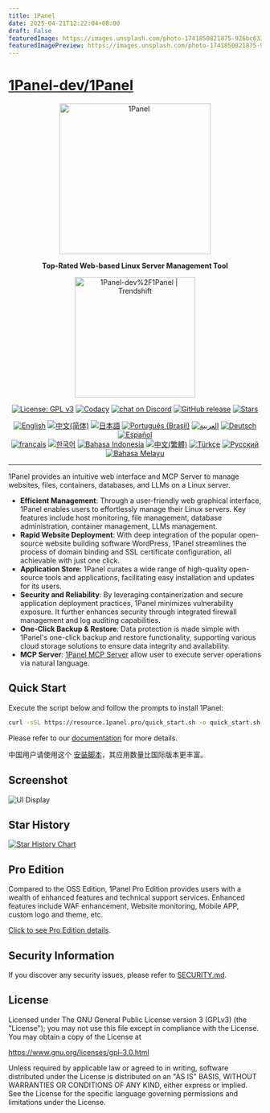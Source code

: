 ```yaml
---
title: 1Panel
date: 2025-04-21T12:22:04+08:00
draft: False
featuredImage: https://images.unsplash.com/photo-1741850821875-926bc6332d97?ixid=M3w0NjAwMjJ8MHwxfHJhbmRvbXx8fHx8fHx8fDE3NDUyMDkyNjZ8&ixlib=rb-4.0.3
featuredImagePreview: https://images.unsplash.com/photo-1741850821875-926bc6332d97?ixid=M3w0NjAwMjJ8MHwxfHJhbmRvbXx8fHx8fHx8fDE3NDUyMDkyNjZ8&ixlib=rb-4.0.3
---
```


# [1Panel-dev/1Panel](https://github.com/1Panel-dev/1Panel)

<p align="center"><a href="https://1panel.pro"><img src="https://resource.1panel.pro/img/1panel-logo.png" alt="1Panel" width="300" /></a></p>
<p align="center"><b>Top-Rated Web-based Linux Server Management Tool</b></p>
<p align="center">
  <a href="https://trendshift.io/repositories/2462" target="_blank"><img src="https://trendshift.io/api/badge/repositories/2462" alt="1Panel-dev%2F1Panel | Trendshift" style="width: 240px; height: auto;" /></a>
</p>
<p align="center">
  <a href="https://www.gnu.org/licenses/gpl-3.0.html"><img src="https://shields.io/github/license/1Panel-dev/1Panel?color=%231890FF" alt="License: GPL v3"></a>
  <a href="https://app.codacy.com/gh/1Panel-dev/1Panel?utm_source=github.com&utm_medium=referral&utm_content=1Panel-dev/1Panel&utm_campaign=Badge_Grade_Dashboard"><img src="https://app.codacy.com/project/badge/Grade/da67574fd82b473992781d1386b937ef" alt="Codacy"></a>
  <a href="https://discord.gg/bUpUqWqdRr" target="_blank">
        <img src="https://img.shields.io/discord/1318846410149335080?logo=discord&labelColor=%20%235462eb&logoColor=%20%23f5f5f5&color=%20%235462eb"
            alt="chat on Discord"></a>
  <a href="https://github.com/1Panel-dev/1Panel/releases"><img src="https://img.shields.io/github/v/release/1Panel-dev/1Panel" alt="GitHub release"></a>
  <a href="https://github.com/1Panel-dev/1Panel"><img src="https://img.shields.io/github/stars/1Panel-dev/1Panel?color=%231890FF&style=flat-square" alt="Stars"></a><br>
</p>
<p align="center">
  <a href="/README.md"><img alt="English" src="https://img.shields.io/badge/English-d9d9d9"></a>
  <a href="/docs/README.zh-Hans.md"><img alt="中文(简体)" src="https://img.shields.io/badge/中文(简体)-d9d9d9"></a>
  <a href="/docs/README.ja.md"><img alt="日本語" src="https://img.shields.io/badge/日本語-d9d9d9"></a>
  <a href="/docs/README.pt-br.md"><img alt="Português (Brasil)" src="https://img.shields.io/badge/Português (Brasil)-d9d9d9"></a>
  <a href="/docs/README.ar.md"><img alt="العربية" src="https://img.shields.io/badge/العربية-d9d9d9"></a>
  <a href="/docs/README.de.md"><img alt="Deutsch" src="https://img.shields.io/badge/Deutsch-d9d9d9"></a>
  <a href="/docs/README.es.md"><img alt="Español" src="https://img.shields.io/badge/Español-d9d9d9"></a><br>
  <a href="/docs/README.fr.md"><img alt="français" src="https://img.shields.io/badge/français-d9d9d9"></a>
  <a href="/docs/README.ko.md"><img alt="한국어" src="https://img.shields.io/badge/한국어-d9d9d9"></a>
  <a href="/docs/README.id.md"><img alt="Bahasa Indonesia" src="https://img.shields.io/badge/Bahasa Indonesia-d9d9d9"></a>
  <a href="/docs/README.zh-Hant.md"><img alt="中文(繁體)" src="https://img.shields.io/badge/中文(繁體)-d9d9d9"></a>
  <a href="/docs/README.tr.md"><img alt="Türkçe" src="https://img.shields.io/badge/Türkçe-d9d9d9"></a>
  <a href="/docs/README.ru.md"><img alt="Русский" src="https://img.shields.io/badge/%D0%A0%D1%83%D1%81%D1%81%D0%BA%D0%B8%D0%B9-d9d9d9"></a>
  <a href="/docs/README.ms.md"><img alt="Bahasa Melayu" src="https://img.shields.io/badge/Bahasa Melayu-d9d9d9"></a>
</p>

------------------------------

1Panel provides an intuitive web interface and MCP Server to manage websites, files, containers, databases, and LLMs on a Linux server.

- **Efficient Management**: Through a user-friendly web graphical interface, 1Panel enables users to effortlessly manage their Linux servers. Key features include host monitoring, file management, database administration, container management, LLMs management.
- **Rapid Website Deployment**: With deep integration of the popular open-source website building software WordPress, 1Panel streamlines the process of domain binding and SSL certificate configuration, all achievable with just one click.
- **Application Store**: 1Panel curates a wide range of high-quality open-source tools and applications, facilitating easy installation and updates for its users.
- **Security and Reliability**: By leveraging containerization and secure application deployment practices, 1Panel minimizes vulnerability exposure. It further enhances security through integrated firewall management and log auditing capabilities.
- **One-Click Backup & Restore**: Data protection is made simple with 1Panel's one-click backup and restore functionality, supporting various cloud storage solutions to ensure data integrity and availability.
- **MCP Server**: [1Panel MCP Server](https://github.com/1Panel-dev/mcp-1panel) allow user to execute server operations via natural language.

## Quick Start

Execute the script below and follow the prompts to install 1Panel:

```bash
curl -sSL https://resource.1panel.pro/quick_start.sh -o quick_start.sh && bash quick_start.sh
```

Please refer to our [documentation](https://docs.1panel.pro/quick_start/) for more details.

中国用户请使用这个 [安装脚本](https://1panel.cn/docs/installation/online_installation/)，其应用数量比国际版本更丰富。

## Screenshot

![UI Display](https://resource.1panel.pro/img/1panel.png)

## Star History

[![Star History Chart](https://api.star-history.com/svg?repos=1Panel-dev/1Panel&type=Date)](https://star-history.com/#1Panel-dev/1Panel&Date)

## Pro Edition

Compared to the OSS Edition, 1Panel Pro Edition provides users with a wealth of enhanced features and technical support services. Enhanced features include WAF enhancement, Website monitoring, Mobile APP, custom logo and theme, etc. 

[Click to see Pro Edition details](https://1panel.pro/pricing).

## Security Information

If you discover any security issues, please refer to [SECURITY.md](/SECURITY.md).

## License

Licensed under The GNU General Public License version 3 (GPLv3)  (the "License"); you may not use this file except in compliance with the License. You may obtain a copy of the License at

<https://www.gnu.org/licenses/gpl-3.0.html>

Unless required by applicable law or agreed to in writing, software distributed under the License is distributed on an "AS IS" BASIS, WITHOUT WARRANTIES OR CONDITIONS OF ANY KIND, either express or implied. See the License for the specific language governing permissions and limitations under the License.
